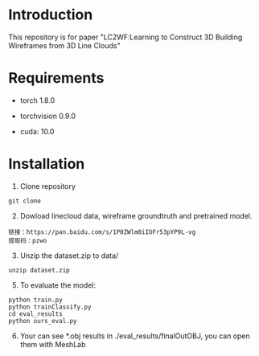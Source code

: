 # Introduction

This repository is for paper "LC2WF:Learning to Construct 3D Building Wireframes from 3D Line Clouds"





# Requirements

* torch   1.8.0

* torchvision 0.9.0

* cuda: 10.0



# Installation

1. Clone repository

```
git clone 
```



2. Dowload linecloud data, wireframe groundtruth and pretrained model.

```
链接：https://pan.baidu.com/s/1P0ZWlm0iIOFr53pYP9L-vg 
提取码：pzwo 
```



3. Unzip the dataset.zip to data/

```
unzip dataset.zip
```



5. To evaluate the model:

```
python train.py
python trainClassify.py
cd eval_results
python ours_eval.py
```



6. Your can see *.obj results in ./eval_results/finalOutOBJ, you can open them with MeshLab